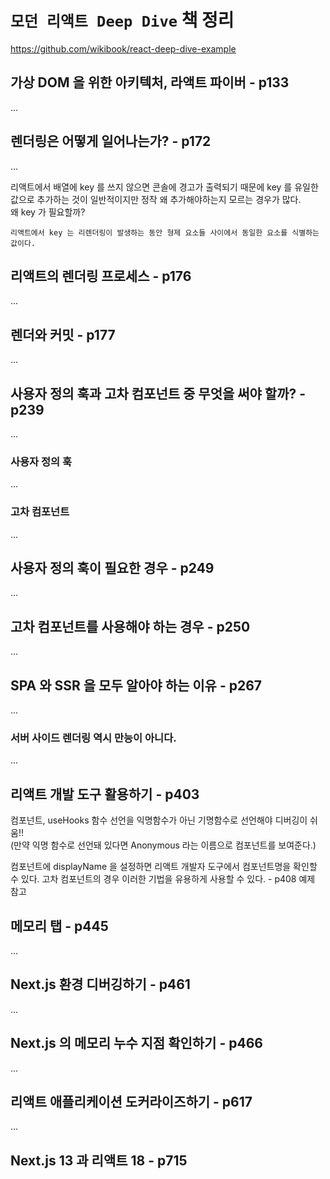 # `모던 리액트 Deep Dive` 책 정리

https://github.com/wikibook/react-deep-dive-example

## 가상 DOM 을 위한 아키텍처, 라액트 파이버 - p133

...

## 렌더링은 어떻게 일어나는가? - p172

...

리액트에서 배열에 key 를 쓰지 않으면 콘솔에 경고가 출력되기 때문에 key 를 유일한 값으로 추가하는 것이 일반적이지만 정작 왜 추가해야하는지 모르는 경우가 많다.  
왜 key 가 필요할까?

`리액트에서 key 는 리렌더링이 발생하는 동안 형제 요소들 사이에서 동일한 요소를 식별하는 값이다.`

## 리액트의 렌더링 프로세스 - p176

...

## 렌더와 커밋 - p177

...

## 사용자 정의 훅과 고차 컴포넌트 중 무엇을 써야 할까? - p239

...

### 사용자 정의 훅

...

### 고차 컴포넌트

...

## 사용자 정의 훅이 필요한 경우 - p249

...

## 고차 컴포넌트를 사용해야 하는 경우 - p250

...

## SPA 와 SSR 을 모두 알아야 하는 이유 - p267

...

### 서버 사이드 렌더링 역시 만능이 아니다.

...

## 리액트 개발 도구 활용하기 - p403

컴포넌트, useHooks 함수 선언을 익명함수가 아닌 기명함수로 선언해야 디버깅이 쉬움!!  
(만약 익명 함수로 선언돼 있다면 Anonymous 라는 이름으로 컴포넌트를 보여준다.)

컴포넌트에 displayName 을 설정하면 리액트 개발자 도구에서 컴포넌트명을 확인할 수 있다.
고차 컴포넌트의 경우 이러한 기법을 유용하게 사용할 수 있다. - p408 예제 참고

## 메모리 탭 - p445

...

## Next.js 환경 디버깅하기 - p461

...

## Next.js 의 메모리 누수 지점 확인하기 - p466

...

## 리액트 애플리케이션 도커라이즈하기 - p617

...

## Next.js 13 과 리액트 18 - p715
